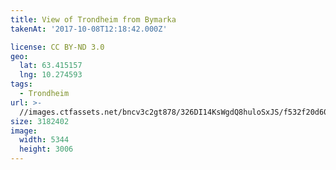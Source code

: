 ```yaml
---
title: View of Trondheim from Bymarka
takenAt: '2017-10-08T12:18:42.000Z'

license: CC BY-ND 3.0
geo:
  lat: 63.415157
  lng: 10.274593
tags:
  - Trondheim
url: >-
  //images.ctfassets.net/bncv3c2gt878/326DI14KsWgdQ8huloSxJS/f532f20d609622cf7b92b574eb518796/view-of-trondheim-from-bymarka_36866875364_o
size: 3182402
image:
  width: 5344
  height: 3006
---
```

